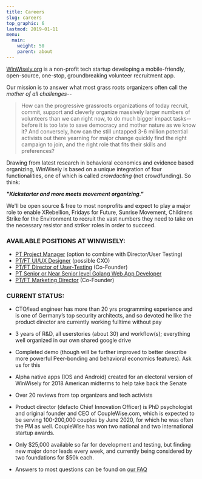 ```yaml
---
title: Careers
slug: careers
top_graphic: 6
lastmod: 2019-01-11
menu:
  main:
    weight: 50
    parent: about
---
```


[WinWisely.org](http://winwisely.org/) is a non-profit tech startup developing a mobile-friendly, open-source, one-stop, groundbreaking volunteer recruitment app.

Our mission is to answer what most grass roots organizers often call the _mother of all challenges_--

>How can the progressive grassroots organizations of today recruit, commit, support and cleverly organize massively larger numbers of volunteers than we can right now, to do much bigger impact tasks--before it is too late to save democracy and mother nature as we know it? And conversely, how can the still untapped 3-6 million potential activists out there yearning for major change quickly find the right campaign to join, and the right role that fits their skills and preferences?

Drawing from latest research in behavioral economics and evidence based organizing, WinWisely is based on a unique integration of four functionalities, one of which is called _crowdacting_ (not crowdfunding). So think: 

**_"Kickstarter and more meets movement organizing."_** 

We'll be open source & free to most nonprofits and expect to play a major role to enable XRebellion, Fridays for Future, Sunrise Movement, Childrens Strike for the Environment to recruit the vast numbers they need to take on the necessary resistor and striker roles in order to succeed.

### **AVAILABLE POSITIONS AT WINWISELY:**

- [PT Project Manager](/careers/project-manager) (option to combine with Director/User Testing)
- [PT/FT UI/UX Designer](/careers/ui-designer) (possible CXO)
- [PT/FT Director of User-Testing](/careers/user-testing) (Co-Founder)
- [PT Senior or Near Senior level Golang Web App Developer](/careers/web-developer)
- [PT/FT Marketing Director](/careers/marketing-director) (Co-Founder)

### **CURRENT STATUS:**

  * CTO/lead engineer has more than 20 yrs programming experience and is one of Germany’s top security architects, and so devoted he like the product director are currently working fulltime without pay

  * 3 years of R&D, all userstories (about 30) and workflow(s); everything well organized in our own shared google drive

  * Completed demo (though will be further improved to better describe more powerful Peer-bonding and behavioral economics features). Ask us for this

  * Alpha native apps (IOS and Android) created for an electoral version of WinWisely for 2018 American midterms to help take back the Senate

  * Over 20 reviews from top organizers and tech activists

  * Product director (defacto Chief Innovation Officer) is PhD psychologist and original founder and CEO of CoupleWise.com, which is expected to be serving 100-200,000 couples by June 2020,  for which he was often the PM as well. CoupleWise has won two national and two international startup awards.

  * Only $25,000 available so far for development and testing, but finding new major donor leads every week, and currently being considered by two foundations for $50k each. 

  * Answers to most questions can be found on [our FAQ](https://bit.ly/WinWiselyFAQ)
